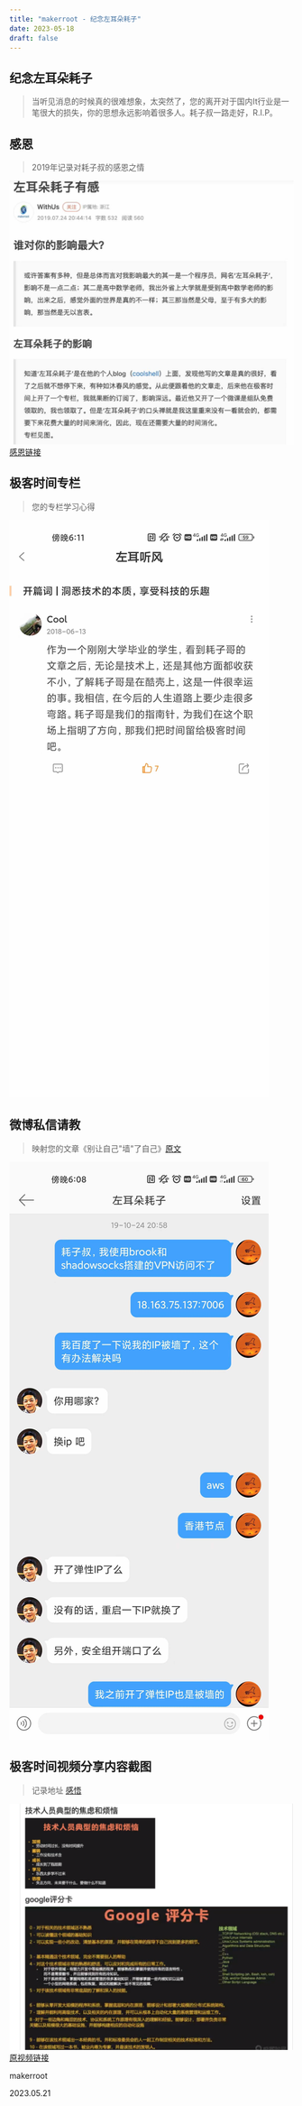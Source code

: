 ```yaml
--- 
title: "makerroot - 纪念左耳朵耗子"
date: 2023-05-18
draft: false
---
```

## 纪念左耳朵耗子
> 当听见消息的时候真的很难想象，太突然了，您的离开对于国内It行业是一笔很大的损失，你的思想永远影响着很多人。耗子叔一路走好，R.I.P。

## 感恩
> 2019年记录对耗子叔的感恩之情

![简书](./images/jianshu.jpg)
[感恩链接](https://www.jianshu.com/p/cd2f40cc7856)

## 极客时间专栏
> 您的专栏学习心得

![左耳听风专栏](./images/jikeshijian.jpg)

## 微博私信请教
> 映射您的文章《别让自己"墙"了自己》[原文](https://coolshell.cn/articles/20276.html)

![微博私信](./images/weibo.jpg)

## 极客时间视频分享内容截图
> 记录地址 [感悟](https://makerroot.com/detail/38)

![极客时间视频分享内容截图](./images/share.png)
[原视频链接](https://www.bilibili.com/video/BV1C7411F7x3/?from=search&seid=15278373411990511749&vd_source=efd16e075e0bd5948343f4f57b45348c)

makerroot

2023.05.21
